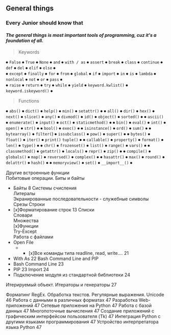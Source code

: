 ## General things
### Every Junior should know that
#### *The general things is most important tools of programming, cuz it's a foundation of all.* 

> Keywords

⦁ `False` ⦁ `True` ⦁ `None` ⦁ `and` ⦁ `with / as` ⦁ `assert` ⦁ `break` ⦁ `class` ⦁ `continue` ⦁ `def` ⦁ `del` ⦁ `elif` ⦁ `else` ⦁<br>
⦁ `except` ⦁ `finally` ⦁ `for` ⦁ `from` ⦁ `global` ⦁ `if` ⦁ `import` ⦁ `in` ⦁ `is` ⦁ `lambda` ⦁ `nonlocal` ⦁ `not` ⦁ `or` ⦁ `pass` ⦁<br>
⦁ `raise` ⦁ `return` ⦁ `try` ⦁ `while` ⦁ `yield` ⦁ `keyword.kwlist()` ⦁ `keyword.iskeyword()` ⦁ 

> Functions

⦁ `abs()` ⦁ `dict()` ⦁ `help()` ⦁ `min()` ⦁ `setattr()` ⦁
⦁ `all()` ⦁ `dir()` ⦁ `hex()` ⦁ `next()` ⦁ `slice()` ⦁
`any()` ⦁ `divmod()` ⦁ `id()` ⦁ `object()` ⦁ `sorted()` ⦁
⦁ `ascii()` ⦁ `enumerate()` ⦁ `input()` ⦁ `oct()` ⦁ `staticmethod()` ⦁
⦁ `bin()` ⦁ `eval()` ⦁ `int()` ⦁ `open()` ⦁ `str()` ⦁
⦁ `bool()` ⦁  `exec()` ⦁ ⦁ `isinstance()` ⦁ `ord()` ⦁ `sum()` ⦁
⦁ `bytearray()` ⦁ `filter(`) ⦁ `issubclass()` ⦁ `pow()` ⦁ `super()` ⦁
⦁ `bytes()` ⦁ `float()` ⦁ `iter()` ⦁ `print()` `tuple()` ⦁
⦁ `callable()` ⦁ `property()` ⦁ `format()` ⦁ `len()` ⦁ `type()` ⦁
⦁ `chr()` ⦁ `frozenset()` ⦁ `list()` ⦁ `range()` ⦁ `vars()` ⦁
⦁ `classmethod()` ⦁ `getattr()` ⦁ `locals()` ⦁ `repr()` ⦁ `zip()` ⦁
⦁ `compile()` ⦁ `globals()` ⦁ `map()` ⦁ `reversed()` ⦁ `complex()` ⦁
⦁ `hasattr()` ⦁ `max()` ⦁ `round()` ⦁ `delattr()` ⦁ `hash()` ⦁
⦁ `memoryview()` ⦁ `set()` ⦁ `__import__()` ⦁ 
				
Другие встроенные функции	<br>
Побитовые операции. Биты и байты<br>
* Байты	8
Системы счисления<br>
Литералы<br>
Экранированные последовательности - служебные символы<br>
Срезы
Строки<br>
* [x]Форматирование строк	13
Списки<br>
Словари<br>
Множества<br>
[x]Функции<br>
Try-Except<br>
Работа с файлами<br>
* Open File<br>
  * * [x]Все команды типа readline, read, write….	21
* With As	22
Bash Command Line and PIP<br>
* Bash Command Line	23
* PIP	23
Import	24
* Подключение модуля из стандартной библиотеки	24

Итерируемый объект. Итераторы и генераторы	27


Форматинг
RegEx. Обработка текстов. Регулярные выражения. Unicode	46
Работа с данными в различных форматах	47
Разработка Web-приложений	47
Сетевые приложения на Python	47
Работа с базой данных	47
Многопоточные вычисления	47
Создание приложений с графическим интерфейсом пользователя (Tk)	47
Интеграция Python с другими языками программирования	47
Устройство интерпретатора языка Python	47
